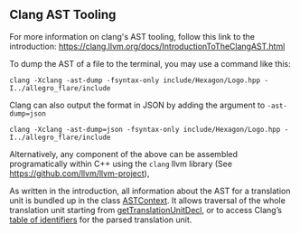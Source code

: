 ## Clang AST Tooling

For more information on clang's AST tooling, follow this link to the
introduction: https://clang.llvm.org/docs/IntroductionToTheClangAST.html

To dump the AST of a file to the terminal, you may use a command like this:

```
clang -Xclang -ast-dump -fsyntax-only include/Hexagon/Logo.hpp -I../allegro_flare/include
```

Clang can also output the format in JSON by adding the argument to `-ast-dump=json`
```
clang -Xclang -ast-dump=json -fsyntax-only include/Hexagon/Logo.hpp -I../allegro_flare/include
```

Alternatively, any component of the above can be assembled programatically
within C++ using the `clang` llvm library (See https://github.com/llvm/llvm-project),

As written in the introduction, all information about the AST for a translation unit is bundled
up in the class [ASTContext](https://clang.llvm.org/doxygen/classclang_1_1ASTContext.html).
It allows traversal of the whole translation unit starting from
[getTranslationUnitDecl](https://clang.llvm.org/doxygen/classclang_1_1ASTContext.html#afad71d8f382bf1943bdd25fb89ebc32c),
or to access Clang’s [table of
identifiers](https://clang.llvm.org/doxygen/classclang_1_1ASTContext.html#a4f95adb9958e22fbe55212ae6482feb4)
for the parsed translation unit.
